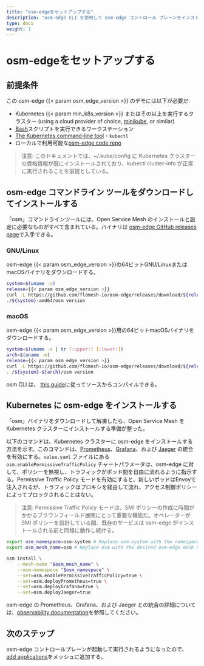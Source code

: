 ```yaml
---
title: "osm-edgeをセットアップする"
description: "osm-edge CLI を使用して osm-edge コントロール プレーンをインストールする"
type: docs
weight: 1
---
```


# osm-edgeをセットアップする

## 前提条件
この osm-edge {{< param osm_edge_version >}} のデモには以下が必要だ:
  - Kubernetes {{< param min_k8s_version >}} またはその以上を実行するクラスター (using a cloud provider of choice, [minikube](https://minikube.sigs.k8s.io/docs/start/), or similar)
  - [Bash](https://en.wikipedia.org/wiki/Bash_(Unix_shell))スクリプトを実行できるワークステーション
  - [The Kubernetes command-line tool](https://kubernetes.io/docs/tasks/tools/#kubectl) - `kubectl`
  - ローカルで利用可能な[osm-edge code repo](https://github.com/flomesh-io/osm-edge/) 

> 注意: このドキュメントでは、~/.kube/config に Kubernetes クラスターの資格情報が既にインストールされており、kubectl cluster-info が正常に実行されることを前提としている。



## osm-edge コマンドライン ツールをダウンロードしてインストールする

「osm」コマンドラインツールには、Open Service Mesh のインストールと設定に必要なものがすべて含まれている。バイナリは [osm-edge GitHub releases page](https://github.com/flomesh-io/osm-edge/releases/)で入手できる。
### GNU/Linux

osm-edge {{< param osm_edge_version >}}の64ビットGNU/LinuxまたはmacOSバイナリをダウンロードする。

```bash
system=$(uname -s)
release={{< param osm_edge_version >}}
curl -L https://github.com/flomesh-io/osm-edge/releases/download/${release}/osm-${release}-${system}-amd64.tar.gz | tar -vxzf -
./${system}-amd64/osm version
```

### macOS

osm-edge {{< param osm_edge_version >}}用の64ビットmacOSバイナリをダウンロードする。

```bash
system=$(uname -s | tr [:upper:] [:lower:])
arch=$(uname -m)
release={{< param osm_edge_version >}}
curl -L https://github.com/flomesh-io/osm-edge/releases/download/${release}/osm-edge-${release}-${system}-${arch}.tar.gz | tar -vxzf -
. /${system}-${arch}/osm version
```

osm CLI は、 [this guide](/docs/guides/cli)に従ってソースからコンパイルできる。

## Kubernetes に osm-edge をインストールする

「osm」バイナリをダウンロードして解凍したら、Open Service Mesh を Kubernetes クラスターにインストールする準備が整った。

以下のコマンドは、Kubernetes クラスターに osm-edge をインストールする方法を示す。このコマンドは、[Prometheus](https://github.com/prometheus/prometheus)、[Grafana](https://github.com/grafana/grafana)、および [Jaeger](https://github.com/jaegertracing/jaeger) の統合を有効にする。`value.yaml` ファイルにある `osm.enablePermissiveTrafficPolicy` チャートパラメータは、osm-edge に対して、ポリシーを無視し、トラフィックがポッド間を自由に流れるように指示する。Permissive Traffic Policy モードを有効にすると、新しいポッドはEnvoyで注入されるが、トラフィックはプロキシを経由して流れ、アクセス制御ポリシーによってブロックされることはない。

> 注意: Permissive Traffic Policy モードは、SMI ポリシーの作成に時間がかかるブラウンフィールド展開にとって重要な機能だ。オペレーターが SMI ポリシーを設計している間、既存のサービスは osm-edge がインストールされる前と同様に動作し続ける。

```bash
export osm_namespace=osm-system # Replace osm-system with the namespace where osm-edge will be installed
export osm_mesh_name=osm # Replace osm with the desired osm-edge mesh name

osm install \
    --mesh-name "$osm_mesh_name" \
    --osm-namespace "$osm_namespace" \
    --set=osm.enablePermissiveTrafficPolicy=true \
    --set=osm.deployPrometheus=true \
    --set=osm.deployGrafana=true \
    --set=osm.deployJaeger=true
```

osm-edge の Prometheus、Grafana、および Jaeger との統合の詳細については、[observability documentation](/docs/guides/observability/)を参照してください。

## 次のステップ

osm-edge コントロールプレーンが起動して実行されるようになったので、 [add applications](/docs/getting_started/install_apps/)をメッシュに追加する。